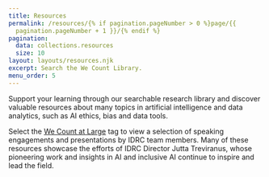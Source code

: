 ```yaml
---
title: Resources
permalink: /resources/{% if pagination.pageNumber > 0 %}page/{{
  pagination.pageNumber + 1 }}/{% endif %}
pagination:
  data: collections.resources
  size: 10
layout: layouts/resources.njk
excerpt: Search the We Count Library.
menu_order: 5
---
```

Support your learning through our searchable research library and discover valuable resources about many topics in artificial intelligence and data analytics, such as AI ethics, bias and data tools.

Select the [We Count at Large](https://wecount.inclusivedesign.ca/resources/?s=&t_weCountAtLarge=on) tag to view a selection of speaking engagements and presentations by IDRC team members. Many of these resources showcase the efforts of IDRC Director Jutta Treviranus, whose pioneering work and insights in AI and inclusive AI continue to inspire and lead the field.
